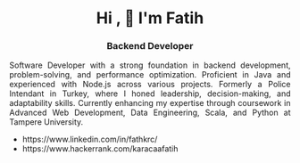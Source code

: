 

<h1 align= "center"> Hi , 👋 I'm Fatih </h1>

<h3 align="center">Backend Developer</h3>

<p align="justify">Software Developer with a strong foundation in backend development, problem-solving, and performance optimization. Proficient in Java and experienced with Node.js across various projects. Formerly a Police Intendant in Turkey, where I honed leadership, decision-making, and adaptability skills. Currently enhancing my expertise through coursework in Advanced Web Development, Data Engineering, Scala, and Python at Tampere University.</p>

<ul>
   <li> https://www.linkedin.com/in/fathkrc/ </b></li>
   <li> https://www.hackerrank.com/karacaafatih </b></li>
</ul>
   
